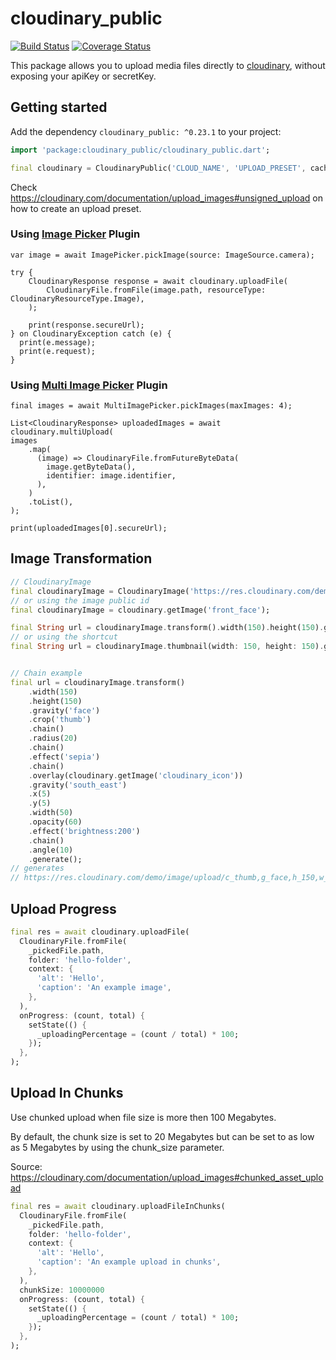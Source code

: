 # cloudinary_public

[![Build Status](https://travis-ci.org/djade007/cloudinary_public.svg?branch=master)](https://travis-ci.org/djade007/cloudinary_public) [![Coverage Status](https://coveralls.io/repos/github/djade007/cloudinary_public/badge.svg?branch=master)](https://coveralls.io/github/djade007/cloudinary_public?branch=master)

This package allows you to upload media files directly
to [cloudinary](https://cloudinary.com/documentation/upload_images#unsigned_upload), without exposing your apiKey or
secretKey.

## Getting started

Add the dependency `cloudinary_public: ^0.23.1` to your project:

```dart
import 'package:cloudinary_public/cloudinary_public.dart';

final cloudinary = CloudinaryPublic('CLOUD_NAME', 'UPLOAD_PRESET', cache: false);
```

Check https://cloudinary.com/documentation/upload_images#unsigned_upload on how to create an upload preset.

### Using [Image Picker](https://pub.dev/packages/image_picker) Plugin

```
var image = await ImagePicker.pickImage(source: ImageSource.camera);

try {
    CloudinaryResponse response = await cloudinary.uploadFile(
        CloudinaryFile.fromFile(image.path, resourceType: CloudinaryResourceType.Image),
    );
    
    print(response.secureUrl);
} on CloudinaryException catch (e) {
  print(e.message);
  print(e.request);
}
```

### Using [Multi Image Picker](https://pub.dev/packages/multi_image_picker) Plugin

```
final images = await MultiImagePicker.pickImages(maxImages: 4);

List<CloudinaryResponse> uploadedImages = await cloudinary.multiUpload(
images
    .map(
      (image) => CloudinaryFile.fromFutureByteData(
        image.getByteData(),
        identifier: image.identifier,
      ),
    )
    .toList(),
);

print(uploadedImages[0].secureUrl);
```

## Image Transformation

```dart
// CloudinaryImage
final cloudinaryImage = CloudinaryImage('https://res.cloudinary.com/demo/image/upload/front_face.png');
// or using the image public id
final cloudinaryImage = cloudinary.getImage('front_face');

final String url = cloudinaryImage.transform().width(150).height(150).gravity('face').crop('thumb').generate();
// or using the shortcut
final String url = cloudinaryImage.thumbnail(width: 150, height: 150).generate();


// Chain example
final url = cloudinaryImage.transform()
    .width(150)
    .height(150)
    .gravity('face')
    .crop('thumb')
    .chain()
    .radius(20)
    .chain()
    .effect('sepia')
    .chain()
    .overlay(cloudinary.getImage('cloudinary_icon'))
    .gravity('south_east')
    .x(5)
    .y(5)
    .width(50)
    .opacity(60)
    .effect('brightness:200')
    .chain()
    .angle(10)
    .generate();
// generates
// https://res.cloudinary.com/demo/image/upload/c_thumb,g_face,h_150,w_150/r_20/e_sepia/e_brightness:200,g_south_east,l_cloudinary_icon,o_60,w_50,x_5,y_5/a_10/front_face.png
```

## Upload Progress
```dart
final res = await cloudinary.uploadFile(
  CloudinaryFile.fromFile(
    _pickedFile.path,
    folder: 'hello-folder',
    context: {
      'alt': 'Hello',
      'caption': 'An example image',
    },
  ),
  onProgress: (count, total) {
    setState(() {
      _uploadingPercentage = (count / total) * 100;
    });
  },
);
```

## Upload In Chunks
Use chunked upload when file size is more then 100 Megabytes.

By default, the chunk size is set to 20 Megabytes but can be set to as low as 5 Megabytes by using the chunk_size parameter.

Source: https://cloudinary.com/documentation/upload_images#chunked_asset_upload

```dart
final res = await cloudinary.uploadFileInChunks(
  CloudinaryFile.fromFile(
    _pickedFile.path,
    folder: 'hello-folder',
    context: {
      'alt': 'Hello',
      'caption': 'An example upload in chunks',
    },
  ),
  chunkSize: 10000000
  onProgress: (count, total) {
    setState(() {
      _uploadingPercentage = (count / total) * 100;
    });
  },
);
```